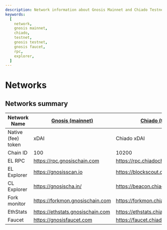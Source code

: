```yaml
---
description: Network information about Gnosis Mainnet and Chiado Testnet
keywords:
  [
    network,
    gnosis mainnet,
    chiado,
    testnet,
    gnosis testnet,
    gnosis faucet,
    rpc,
    explorer,
  ]
---
```


# Networks

## Networks summary

| Network Name       | [Gnosis (mainnet)](./mainnet.md) | [Chiado (testnet)](./chiado.md)      |
| ------------------ | -------------------------------- | ------------------------------------ |
| Native (fee) token | xDAI                             | Chiado xDAI                          |
| Chain ID           | 100                              | 10200                                |
| EL RPC             | https://rpc.gnosischain.com      | https://rpc.chiadochain.net          |
| EL Explorer        | https://gnosisscan.io            | https://blockscout.com/gnosis/chiado |
| CL Explorer        | https://gnosischa.in/            | https://beacon.chiadochain.net       |
| Fork monitor       | https://forkmon.gnosischain.com  | https://forkmon.chiadochain.net      |
| EthStats           | https://ethstats.gnosischain.com | https://ethstats.chiadochain.net     |
| Faucet             | https://gnosisfaucet.com         | https://faucet.chiadochain.net/      |
